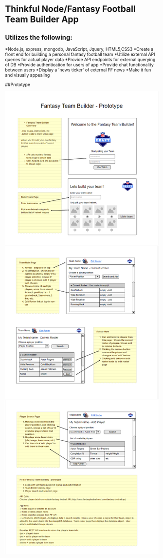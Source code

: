 # Thinkful Node/Fantasy Football Team Builder App

## Utilizes the following:
*Node.js, express, mongodb, JavaScript, Jquery, HTML5,CSS3
*Create a front end for building a personal fantasy football team
*Utilize external API queries for actual player data
*Provide API endpoints for external querying of DB
*Provide authentication for users of app
*Provide chat functionality between users
*Display a 'news ticker' of external FF news
*Make it fun and visually appealing

##Prototype

![image](proto1.png)
![image](proto2.png)
![image](proto3.png)
